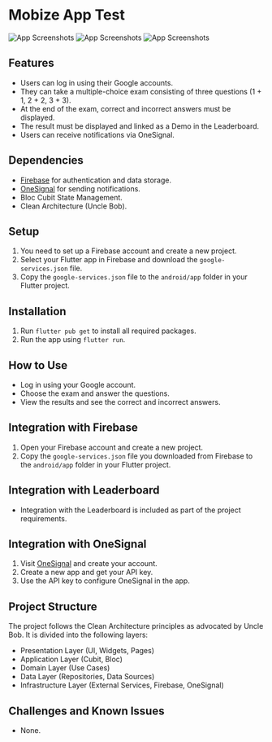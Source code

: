 # Mobize App Test
![App Screenshots](screen_one.jpg)
![App Screenshots](screen_tow.jpg)
![App Screenshots](screen_three.jpg)

## Features

- Users can log in using their Google accounts.
- They can take a multiple-choice exam consisting of three questions (1 + 1, 2 + 2, 3 + 3).
- At the end of the exam, correct and incorrect answers must be displayed.
- The result must be displayed and linked as a Demo in the Leaderboard.
- Users can receive notifications via OneSignal.

## Dependencies

- [Firebase](https://firebase.google.com/) for authentication and data storage.
- [OneSignal](https://onesignal.com/) for sending notifications.
- Bloc Cubit State Management.
- Clean Architecture (Uncle Bob).

## Setup

1. You need to set up a Firebase account and create a new project.
2. Select your Flutter app in Firebase and download the `google-services.json` file.
3. Copy the `google-services.json` file to the `android/app` folder in your Flutter project.

## Installation

1. Run `flutter pub get` to install all required packages.
2. Run the app using `flutter run`.

## How to Use

- Log in using your Google account.
- Choose the exam and answer the questions.
- View the results and see the correct and incorrect answers.

## Integration with Firebase

1. Open your Firebase account and create a new project.
2. Copy the `google-services.json` file you downloaded from Firebase to the `android/app` folder in your Flutter project.

## Integration with Leaderboard

- Integration with the Leaderboard is included as part of the project requirements.

## Integration with OneSignal

1. Visit [OneSignal](https://onesignal.com/) and create your account.
2. Create a new app and get your API key.
3. Use the API key to configure OneSignal in the app.

## Project Structure

The project follows the Clean Architecture principles as advocated by Uncle Bob. It is divided into the following layers:

- Presentation Layer (UI, Widgets, Pages)
- Application Layer (Cubit, Bloc)
- Domain Layer (Use Cases)
- Data Layer (Repositories, Data Sources)
- Infrastructure Layer (External Services, Firebase, OneSignal)

## Challenges and Known Issues

- None.
